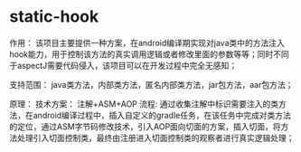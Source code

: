 # static-hook
作用：
该项目主要提供一种方案，在android编译期实现对java类中的方法注入hook能力，用于控制该方法的真实调用逻辑或者修改里面的参数等等；同时不同于aspectJ需要代码侵入，该项目可以在开发过程中完全无感知；

支持范围：
java类方法，内部类方法，匿名内部类方法，jar包方法，aar包方法；

原理：
技术方案：
注解+ASM+AOP
流程:
通过收集注解中标识需要注入的类方法，在android编译过程中，插入自定义的gradle任务，在该任务中完成对类方法的定位，通过ASM字节码修改技术，引入AOP面向切面的方案，插入切面，将方法处理引入切面控制类，最终由注册进入切面控制类的观察者进行真实逻辑处理；
